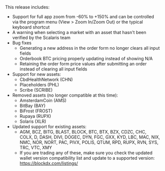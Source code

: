 This release includes:

* Support for full app zoom from -60% to +150% and can be controlled via the program menu (View > Zoom In/Zoom Out) or the typical keyboard shortcut
* A warning when selecting a market with an asset that hasn't been verified by the Scalaris team
* Bug fixes
    * Generating a new address in the order form no longer clears all input fields
    * Orderbook BTC pricing properly updating instead of showing N/A 
    * Retaining the order form price values after submitting an order instead of clearing all input fields
* Support for new assets:
    * CbdHealthNetwork (CHN)
    * Placeholders (PHL)
    * Scribe (SCRIBE)
* Removed assets (no longer compatible at this time):
    * AmsterdamCoin (AMS)
    * BitBay (BAY)
    * BiFrost (FROST)
    * Rupaya (RUPX)
    * Solaris (XLR)
* Updated support for existing assets:
    * AGM, BCZ, BITG, BLAST, BLOCK, BTC, BTX, BZX, CDZC, CHC, COLX, D, DASH, DIVI, DOGEC, DYN, FGC, GXX, KYD, LBC, MAC, NIX, NMC, NOR, NORT, PAC, PIVX, POLIS, QTUM, RPD, RUPX, RVN, SYS, TRC, VTC, XMY
    * If you are trading any of these, make sure you check the updated wallet version compatibility list and update to a supported version: https://blockdx.com/listings/